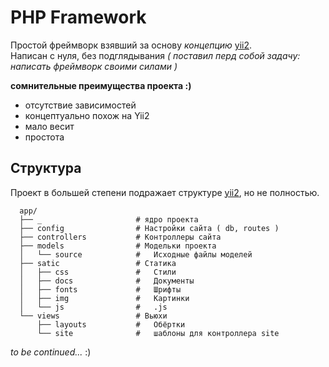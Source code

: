 # PHP Framework
Простой фреймворк взявший за основу *концепцию* [yii2](https://github.com/yiisoft/yii2-app-advanced).  
Написан с нуля, без подглядывания *( поставил перд собой задачу: написать фреймворк своими силами )*
  
  
**сомнительные преимущества проекта :)**  
- отсутствие зависимостей
- концептуально похож на Yii2
- мало весит
- простота
  
  
## Структура  
Проект в большей степени подражает структуре [yii2](https://github.com/yiisoft/yii2-app-advanced), но не полностью.
```
  app/
  ├── _                     # ядро проекта
  ├── config                # Настройки сайта ( db, routes )
  ├── controllers           # Контроллеры сайта
  ├── models                # Модельки проекта
  │   └── source            #   Исходные файлы моделей
  ├── satic                 # Статика
  │   ├── css               #   Стили
  │   ├── docs              #   Документы
  │   ├── fonts             #   Шрифты
  │   ├── img               #   Картинки
  │   └── js                #   .js
  └── views                 # Вьюхи
      ├── layouts           #   Обёртки
      └── site              #   шаблоны для контроллера site
```


*to be continued...* :)


